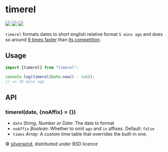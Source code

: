 # timerel
[![](https://img.shields.io/npm/v/timerel.svg?style=flat)](https://www.npmjs.org/package/timerel) [![](https://img.shields.io/npm/dm/timerel.svg)](https://www.npmjs.org/package/timerel) [![](https://img.shields.io/bundlephobia/minzip/timerel.svg)](https://bundlephobia.com/package/timerel)

`timerel` formats dates to short english relative format `5 mins ago` and does so around [9 times faster](./bench.js) than [its competition](https://github.com/hustcc/timeago.js).

## Usage

```js
import {timerel} from "timerel";

console.log(timerel(Date.now() - 1e6));
// => 16 mins ago
```

## API
### timerel(date, {noAffix} = {})

- `date` *String, Number or Date*: The date to format
- `noAffix` *Boolean*: Whether to omit `ago` and `in` affixes. Default: `false`
- `times` *Array*: A custom time table that overrides the built-in one.

© [silverwind](https://github.com/silverwind), distributed under BSD licence
